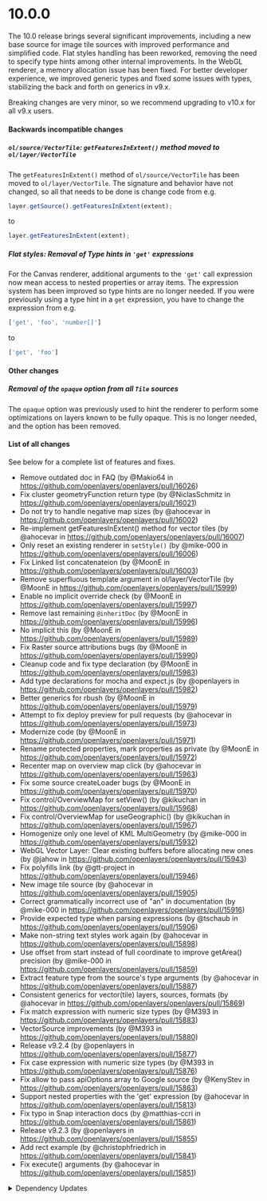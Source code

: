 # 10.0.0

The 10.0 release brings several significant improvements, including a new base source for image tile sources with improved performance and simplified code. Flat styles handling has been reworked, removing the need to specify type hints among other internal improvements. In the WebGL renderer, a memory allocation issue has been fixed. For better developer experience, we improved generic types and fixed some issues with types, stabilizing the back and forth on generics in v9.x.

Breaking changes are very minor, so we recommend upgrading to v10.x for all v9.x users.

#### Backwards incompatible changes

##### `ol/source/VectorTile`: `getFeaturesInExtent()` method moved to `ol/layer/VectorTile`

The `getFeaturesInExtent()` method of `ol/source/VectorTile` has been moved to `ol/layer/VectorTile`. The signature and behavior have not changed, so all that needs to be done is change code from e.g.
```js
layer.getSource().getFeaturesInExtent(extent);
```
to
```js
layer.getFeaturesInExtent(extent);
```

##### Flat styles: Removal of Type hints in `'get'` expressions

For the Canvas renderer, additional arguments to the `'get'` call expression now mean access to nested properties or array items. The expression system has been improved so type hints are no longer needed. If you were previously using a type hint in a `get` expression, you have to change the expression from e.g.
```js
['get', 'foo', 'number[]']
```
to
```js
['get', 'foo']
```

#### Other changes

##### Removal of the `opaque` option from all `Tile` sources

The `opaque` option was previously used to hint the renderer to perform some optimizations on layers known to be fully opaque. This is no longer needed, and the option has been removed.

#### List of all changes

See below for a complete list of features and fixes.

 * Remove outdated doc in FAQ (by @Makio64 in https://github.com/openlayers/openlayers/pull/16026)
 * Fix cluster geometryFunction return type (by @NiclasSchmitz in https://github.com/openlayers/openlayers/pull/16021)
 * Do not try to handle negative map sizes (by @ahocevar in https://github.com/openlayers/openlayers/pull/16002)
 * Re-implement getFeaturesInExtent() method for vector tiles (by @ahocevar in https://github.com/openlayers/openlayers/pull/16007)
 * Only reset an existing renderer in `setStyle()` (by @mike-000 in https://github.com/openlayers/openlayers/pull/16006)
 * Fix Linked list concatenateion (by @MoonE in https://github.com/openlayers/openlayers/pull/16003)
 * Remove superfluous template argument in ol/layer/VectorTile (by @MoonE in https://github.com/openlayers/openlayers/pull/15999)
 * Enable no implicit override check (by @MoonE in https://github.com/openlayers/openlayers/pull/15997)
 * Remove last remaining `@inheritDoc` (by @MoonE in https://github.com/openlayers/openlayers/pull/15996)
 * No implicit this (by @MoonE in https://github.com/openlayers/openlayers/pull/15989)
 * Fix Raster source attributions bugs (by @MoonE in https://github.com/openlayers/openlayers/pull/15990)
 * Cleanup code and fix type declaration (by @MoonE in https://github.com/openlayers/openlayers/pull/15983)
 * Add type declarations for mocha and expect.js (by @openlayers in https://github.com/openlayers/openlayers/pull/15982)
 * Better generics for rbush (by @MoonE in https://github.com/openlayers/openlayers/pull/15979)
 * Attempt to fix deploy preview for pull requests (by @ahocevar in https://github.com/openlayers/openlayers/pull/15973)
 * Modernize code (by @MoonE in https://github.com/openlayers/openlayers/pull/15971)
 * Rename protected properties, mark properties as private (by @MoonE in https://github.com/openlayers/openlayers/pull/15972)
 * Recenter map on overview map click (by @ahocevar in https://github.com/openlayers/openlayers/pull/15963)
 * Fix some source createLoader bugs (by @MoonE in https://github.com/openlayers/openlayers/pull/15970)
 * Fix control/OverviewMap for setView() (by @kikuchan in https://github.com/openlayers/openlayers/pull/15968)
 * Fix control/OverviewMap for useGeographic() (by @kikuchan in https://github.com/openlayers/openlayers/pull/15967)
 * Homogenize only one level of KML MultiGeometry (by @mike-000 in https://github.com/openlayers/openlayers/pull/15932)
 * WebGL Vector Layer: Clear existing buffers before allocating new ones (by @jahow in https://github.com/openlayers/openlayers/pull/15943)
 * Fix polyfills link (by @gtt-project in https://github.com/openlayers/openlayers/pull/15946)
 * New image tile source (by @ahocevar in https://github.com/openlayers/openlayers/pull/15905)
 * Correct grammatically incorrect use of "an" in documentation (by @mike-000 in https://github.com/openlayers/openlayers/pull/15916)
 * Provide expected type when parsing expressions (by @tschaub in https://github.com/openlayers/openlayers/pull/15906)
 * Make non-string text styles work again (by @ahocevar in https://github.com/openlayers/openlayers/pull/15898)
 * Use offset from start instead of full coordinate to improve getArea() precision (by @mike-000 in https://github.com/openlayers/openlayers/pull/15859)
 * Extract feature type from the source's type arguments (by @ahocevar in https://github.com/openlayers/openlayers/pull/15887)
 * Consistent generics for vector(tile) layers, sources, formats (by @ahocevar in https://github.com/openlayers/openlayers/pull/15869)
 * Fix match expression with numeric size types (by @M393 in https://github.com/openlayers/openlayers/pull/15883)
 * VectorSource improvements (by @M393 in https://github.com/openlayers/openlayers/pull/15880)
 * Release v9.2.4 (by @openlayers in https://github.com/openlayers/openlayers/pull/15877)
 * Fix case expression with numeric size types (by @M393 in https://github.com/openlayers/openlayers/pull/15876)
 * Fix allow to pass apiOptions array to Google source (by @KenyStev in https://github.com/openlayers/openlayers/pull/15863)
 * Support nested properties with the 'get' expression (by @ahocevar in https://github.com/openlayers/openlayers/pull/15813)
 * Fix typo in Snap interaction docs (by @matthias-ccri in https://github.com/openlayers/openlayers/pull/15861)
 * Release v9.2.3 (by @openlayers in https://github.com/openlayers/openlayers/pull/15855)
 * Add rect example (by @christophfriedrich in https://github.com/openlayers/openlayers/pull/15841)
 * Fix execute() arguments (by @ahocevar in https://github.com/openlayers/openlayers/pull/15851)


<details>
  <summary>Dependency Updates</summary>

 * Bump rollup from 4.18.1 to 4.19.0 (by @openlayers in https://github.com/openlayers/openlayers/pull/16012)
 * Bump mocha from 10.6.0 to 10.7.0 (by @openlayers in https://github.com/openlayers/openlayers/pull/16015)
 * Bump @octokit/rest from 21.0.0 to 21.0.1 (by @openlayers in https://github.com/openlayers/openlayers/pull/16014)
 * Bump @typescript-eslint/parser from 7.16.0 to 7.16.1 (by @openlayers in https://github.com/openlayers/openlayers/pull/16013)
 * Bump webpack-dev-middleware from 7.2.1 to 7.3.0 (by @openlayers in https://github.com/openlayers/openlayers/pull/16011)
 * Bump puppeteer from 22.13.0 to 22.13.1 (by @openlayers in https://github.com/openlayers/openlayers/pull/16010)
 * Bump semver from 7.6.2 to 7.6.3 (by @openlayers in https://github.com/openlayers/openlayers/pull/16009)
 * Bump rollup from 4.18.0 to 4.18.1 (by @openlayers in https://github.com/openlayers/openlayers/pull/15994)
 * Bump webpack from 5.92.1 to 5.93.0 (by @openlayers in https://github.com/openlayers/openlayers/pull/15992)
 * Bump puppeteer from 22.12.1 to 22.13.0 (by @openlayers in https://github.com/openlayers/openlayers/pull/15993)
 * Bump pbf from 3.2.1 to 4.0.1 (by @openlayers in https://github.com/openlayers/openlayers/pull/15980)
 * Bump @typescript-eslint/parser from 7.13.1 to 7.16.0 (by @openlayers in https://github.com/openlayers/openlayers/pull/15981)
 * Bump typescript from 5.5.2 to 5.5.3 (by @openlayers in https://github.com/openlayers/openlayers/pull/15976)
 * Bump marked from 12.0.2 to 13.0.2 (by @openlayers in https://github.com/openlayers/openlayers/pull/15966)
 * Bump puppeteer from 22.12.0 to 22.12.1 (by @openlayers in https://github.com/openlayers/openlayers/pull/15958)
 * Bump mocha from 10.5.2 to 10.6.0 (by @openlayers in https://github.com/openlayers/openlayers/pull/15965)
 * Bump earcut from 2.2.4 to 3.0.0 (by @openlayers in https://github.com/openlayers/openlayers/pull/15956)
 * Bump rollup-plugin-external-globals from 0.10.0 to 0.11.0 (by @openlayers in https://github.com/openlayers/openlayers/pull/15953)
 * Bump globby from 14.0.1 to 14.0.2 (by @openlayers in https://github.com/openlayers/openlayers/pull/15959)
 * Bump mocha from 10.4.0 to 10.5.2 (by @openlayers in https://github.com/openlayers/openlayers/pull/15957)
 * Bump pixelmatch from 5.3.0 to 6.0.0 (by @openlayers in https://github.com/openlayers/openlayers/pull/15955)
 * Bump ol-mapbox-style from 12.3.3 to 12.3.4 (by @openlayers in https://github.com/openlayers/openlayers/pull/15952)
 * Bump rbush from 3.0.1 to 4.0.0 (by @openlayers in https://github.com/openlayers/openlayers/pull/15951)
 * Bump ws, engine.io and socket.io-adapter (by @openlayers in https://github.com/openlayers/openlayers/pull/15941)
 * Bump @octokit/rest from 20.1.1 to 21.0.0 (by @openlayers in https://github.com/openlayers/openlayers/pull/15936)
 * Bump typescript from 5.4.5 to 5.5.2 (by @openlayers in https://github.com/openlayers/openlayers/pull/15934)
 * Bump @typescript-eslint/parser from 7.13.0 to 7.13.1 (by @openlayers in https://github.com/openlayers/openlayers/pull/15935)
 * Bump puppeteer from 22.11.1 to 22.12.0 (by @openlayers in https://github.com/openlayers/openlayers/pull/15937)
 * Bump webpack from 5.92.0 to 5.92.1 (by @openlayers in https://github.com/openlayers/openlayers/pull/15938)
 * Bump puppeteer from 22.10.0 to 22.11.1 (by @openlayers in https://github.com/openlayers/openlayers/pull/15918)
 * Bump webpack from 5.91.0 to 5.92.0 (by @openlayers in https://github.com/openlayers/openlayers/pull/15919)
 * Bump @typescript-eslint/parser from 7.12.0 to 7.13.0 (by @openlayers in https://github.com/openlayers/openlayers/pull/15920)
 * Bump dawidd6/action-download-artifact from 5 to 6 (by @openlayers in https://github.com/openlayers/openlayers/pull/15922)
 * Bump braces from 3.0.2 to 3.0.3 (by @openlayers in https://github.com/openlayers/openlayers/pull/15907)
 * Bump ol-mapbox-style from 12.3.2 to 12.3.3 (by @openlayers in https://github.com/openlayers/openlayers/pull/15903)
 * Bump dawidd6/action-download-artifact from 3 to 5 (by @openlayers in https://github.com/openlayers/openlayers/pull/15904)
 * Bump @typescript-eslint/parser from 7.11.0 to 7.12.0 (by @openlayers in https://github.com/openlayers/openlayers/pull/15902)
 * Bump @rollup/plugin-commonjs from 25.0.8 to 26.0.1 (by @openlayers in https://github.com/openlayers/openlayers/pull/15901)
 * Bump @typescript-eslint/parser from 7.10.0 to 7.11.0 (by @openlayers in https://github.com/openlayers/openlayers/pull/15888)
 * Bump rollup from 4.17.2 to 4.18.0 (by @openlayers in https://github.com/openlayers/openlayers/pull/15873)
 * Bump @rollup/plugin-commonjs from 25.0.7 to 25.0.8 (by @openlayers in https://github.com/openlayers/openlayers/pull/15872)
 * Bump @typescript-eslint/parser from 7.9.0 to 7.10.0 (by @openlayers in https://github.com/openlayers/openlayers/pull/15874)
 * Bump puppeteer from 22.9.0 to 22.10.0 (by @openlayers in https://github.com/openlayers/openlayers/pull/15871)
 * Bump semver from 7.6.0 to 7.6.2 (by @openlayers in https://github.com/openlayers/openlayers/pull/15848)
 * Bump puppeteer from 22.8.2 to 22.9.0 (by @openlayers in https://github.com/openlayers/openlayers/pull/15846)
 * Bump sinon from 17.0.1 to 18.0.0 (by @openlayers in https://github.com/openlayers/openlayers/pull/15847)


</details>
